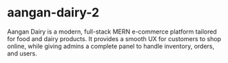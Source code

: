 # aangan-dairy-2
Aangan Dairy is a modern, full-stack MERN e-commerce platform tailored for food and dairy products. It provides a smooth UX for customers to shop online, while giving admins a complete panel to handle inventory, orders, and users.
